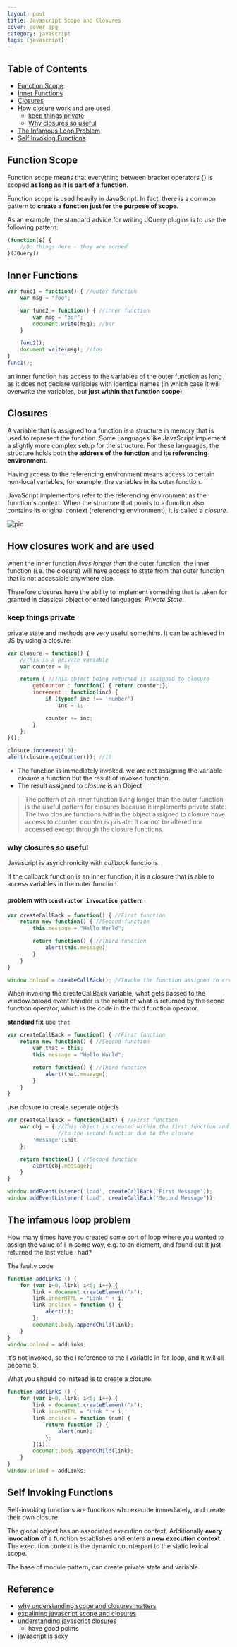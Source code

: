 ```yaml
---
layout: post
title: Javascript Scope and Closures
cover: cover.jpg
category: javascript
tags: [javascript]
---
```


## Table of Contents

- [Function Scope](#function-scope)
- [Inner Functions](#inner-functions)
- [Closures](#closures)
- [How closure work and are used](#how-closures-word-and-are-used)
    + [keep things private](#keep-things-private)
    + [Why closures so useful](#why-closures-so-useful)
- [The Infamous Loop Problem](#the-infamout-loop-problem)
- [Self Invoking Functions](#self-invoking-functions)

## Function Scope

Function scope means that everything between bracket operators {} is scoped **as long as it is part of a function**.

Function scope is used heavily in JavaScript. In fact, there is a common pattern to **create a function just for the purpose of scope**.

As an example, the standard advice for writing JQuery plugins is to use the following pattern:

```javascript
(function($) {
    //Do things here - they are scoped
}(JQuery))
```

## Inner Functions

```javascript
var func1 = function() { //outer function
    var msg = "foo";

    var func2 = function() { //inner function
        var msg = "bar";
        document.write(msg); //bar
    }

    func2();
    document.write(msg); //foo
}
func1();
```

an inner function has access to the variables of the outer function as long as it does not declare variables with identical names (in which case it will overwrite the variables, but **just within that function scope**).

## Closures

A variable that is assigned to a function is a structure in memory that is used to represent the function.
Some Languages like JavaScript implement a slightly more complex setup for the structure. For these languages, the structure holds both **the address of the function** and **its referencing environment**.

Having access to the referencing environment means access to certain non-local variables, for example, the variables in its outer function.

JavaScript implementors refer to the referencing environment as the function's context. When the structure that points to a function also contains its original context (referencing environment), it is called a *closure*.

![pic](http://doctrina.org/images/closure.png)

## How closures work and are used

when the inner function *lives longer than* the outer function, the inner function (i.e. the closure) will have access to state from that outer function that is not accessible anywhere else. 

Therefore closures have the ability to implement something that is taken for granted in classical object oriented languages: *Private State*.

### keep things private

private state and methods are very useful somethins. It can be achieved in JS by using a closure:

```javascript
var closure = function() {
    //This is a private variable
    var counter = 0;

    return { //This object being returned is assigned to closure
        getCounter : function() { return counter;},
        increment : function(inc) {
            if (typeof inc !== 'number')
                inc = 1;

            counter += inc;
        }
    };
}();

closure.increment(10);
alert(closure.getCounter()); //10
```

- The function is immediately invoked. we are not assigning the variable *closure* a function but the result of invoked function.
- The result assigned to *closure* is an Object

> The pattern of an inner function living longer than the outer function is the useful pattern for closures because it implements private state. The two closure functions within the object assigned to closure have access to counter. counter is private: It cannot be altered nor accessed except through the closure functions.

### why closures so useful

Javascript is asynchronicity with *callback* functions.

If the callback function is an inner function, it is a closure that is able to access variables in the outer function.

#### problem with `constructor invocation pattern`

```javascript
var createCallBack = function() { //First function
    return new function() { //Second function
        this.message = "Hello World";

        return function() { //Third function
            alert(this.message);
        }
    }
}

window.onload = createCallBack(); //Invoke the function assigned to createCallBack
```

When invoking the createCallBack variable, what gets passed to the window.onload event handler is the result of what is returned by the seond function operator, which is the code in the third function operator.  

**standard fix** use `that`

```javascript
var createCallBack = function() { //First function
    return new function() { //Second function
        var that = this;
        this.message = "Hello World";

        return function() { //Third function
            alert(that.message);
        }
    }
}
```

use closure to create seperate objects

```javascript
var createCallBack = function(init) { //First function
    var obj = { //This object is created within the first function and is accessible
                //to the second function due to the closure
        'message':init
    };

    return function() { //Second function
        alert(obj.message);
    }
}

window.addEventListener('load', createCallBack("First Message"));
window.addEventListener('load', createCallBack("Second Message"));
```

## The infamous loop problem

How many times have you created some sort of loop where you wanted to assign the value of i in some way, e.g. to an element, and found out it just returned the last value i had?

The faulty code

```javascript
function addLinks () {
	for (var i=0, link; i<5; i++) {
		link = document.createElement("a");
		link.innerHTML = "Link " + i;
		link.onclick = function () {
			alert(i);
		};
		document.body.appendChild(link);
	}
}
window.onload = addLinks;
```

it's not invoked, so the i reference to the i variable in for-loop, and it will all become 5.

What you should do instead is to create a closure.

```javascript
function addLinks () {
	for (var i=0, link; i<5; i++) {
		link = document.createElement("a");
		link.innerHTML = "Link " + i;
		link.onclick = function (num) {
			return function () {
				alert(num);
			};
		}(i);
		document.body.appendChild(link);
	}
}
window.onload = addLinks;
```

## Self Invoking Functions

Self-invoking functions are functions who execute immediately, and create their own closure.

The global object has an associated execution context. Additionally **every invocation** of a function establishes and enters **a new execution context**. The execution context is the dynamic counterpart to the static lexical scope.

The base of module pattern, can create private state and variable.



## Reference

- [why understanding scope and closures matters](http://doctrina.org/JavaScript:Why-Understanding-Scope-And-Closures-Matter.html)
- [expalining javascript scope and closures](http://robertnyman.com/2008/10/09/explaining-javascript-scope-and-closures/)
- [understanding javascript closures](https://javascriptweblog.wordpress.com/2010/10/25/understanding-javascript-closures/)
    + have good points
- [javascript is sexy](http://javascriptissexy.com/understand-javascript-closures-with-ease/)
